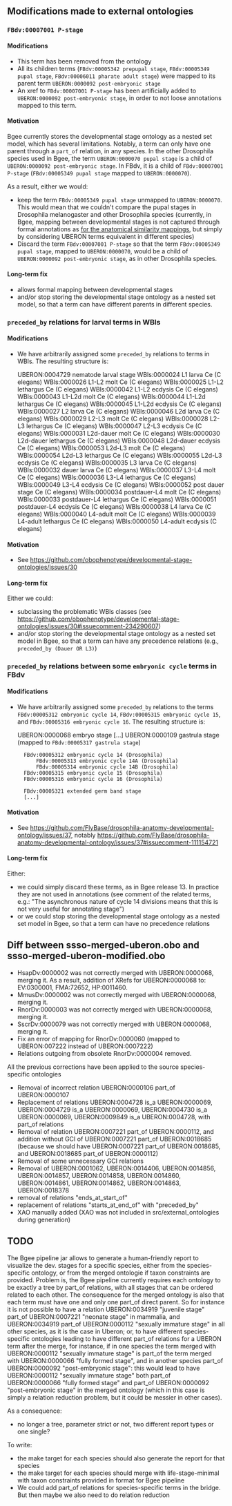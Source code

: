 ## Modifications made to external ontologies

### `FBdv:00007001 P-stage`

#### Modifications

* This term has been removed from the ontology
* All its children terms (`FBdv:00005342 prepupal stage`, `FBdv:00005349 pupal stage`, `FBdv:00006011 pharate adult stage`) were mapped to its parent term `UBERON:0000092 post-embryonic stage`
* An xref to `FBdv:00007001 P-stage` has been artificially added to `UBERON:0000092 post-embryonic stage`, in order to not loose annotations mapped to this term.

#### Motivation

Bgee currently stores the developmental stage ontology as a nested set model, which has several limitations. Notably, a term can only have one parent through a `part_of` relation, in any species. In the other Drosophila species used in Bgee, the term `UBERON:0000070 pupal stage` is a child of `UBERON:0000092 post-embryonic stage`. In FBdv, it is a child of `FBdv:00007001 P-stage` (`FBdv:00005349 pupal stage` mapped to `UBERON:0000070`).

As a result, either we would:

* keep the term `FBdv:00005349 pupal stage` unmapped to `UBERON:0000070`. This would mean that we couldn't compare the pupal stages in Drosophila melanogaster and other Drosophila species (currently, in Bgee, mapping between developmental stages is not captured through formal annotations as [for the anatomical similarity mappings](https://github.com/BgeeDB/anatomical-similarity-annotations/), but simply by considering UBERON terms equivalent in different species)
* Discard the term `FBdv:00007001 P-stage` so that the term `FBdv:00005349 pupal stage`, mapped to `UBERON:0000070`, would be a child of `UBERON:0000092 post-embryonic stage`, as in other Drosophila species.

#### Long-term fix

* allows formal mapping between developmental stages
* and/or stop storing the developmental stage ontology as a nested set model, so that a term can have different parents in different species.

### `preceded_by` relations for larval terms in WBls

#### Modifications

* We have arbitrarily assigned some `preceded_by` relations to terms in WBls. The resulting structure is:

    UBERON:0004729 nematode larval stage
        WBls:0000024 L1 larva Ce (C elegans)
        WBls:0000026 L1-L2 molt Ce (C elegans)
            WBls:0000025 L1-L2 lethargus Ce (C elegans)
            WBls:0000042 L1-L2 ecdysis Ce (C elegans)
        WBls:0000043 L1-L2d molt Ce (C elegans)
            WBls:0000044 L1-L2d lethargus Ce (C elegans)
            WBls:0000045 L1-L2d ecdysis Ce (C elegans)
        WBls:0000027 L2 larva Ce (C elegans)
        WBls:0000046 L2d larva Ce (C elegans)
        WBls:0000029 L2-L3 molt Ce (C elegans)
            WBls:0000028 L2-L3 lethargus Ce (C elegans)
            WBls:0000047 L2-L3 ecdysis Ce (C elegans)
        WBls:0000031 L2d-dauer molt Ce (C elegans)
            WBls:0000030 L2d-dauer lethargus Ce (C elegans)
            WBls:0000048 L2d-dauer ecdysis Ce (C elegans)
        WBls:0000053 L2d-L3 molt Ce (C elegans)
            WBls:0000054 L2d-L3 lethargus Ce (C elegans)
            WBls:0000055 L2d-L3 ecdysis Ce (C elegans)
        WBls:0000035 L3 larva Ce (C elegans)
        WBls:0000032 dauer larva Ce (C elegans)
        WBls:0000037 L3-L4 molt Ce (C elegans)
            WBls:0000036 L3-L4 lethargus Ce (C elegans)
            WBls:0000049 L3-L4 ecdysis Ce (C elegans)
        WBls:0000052 post dauer stage Ce (C elegans)
        WBls:0000034 postdauer-L4 molt Ce (C elegans)
            WBls:0000033 postdauer-L4 lethargus Ce (C elegans)
            WBls:0000051 postdauer-L4 ecdysis Ce (C elegans)
        WBls:0000038 L4 larva Ce (C elegans)
        WBls:0000040 L4-adult molt Ce (C elegans)
            WBls:0000039 L4-adult lethargus Ce (C elegans)
            WBls:0000050 L4-adult ecdysis (C elegans)

#### Motivation

* See https://github.com/obophenotype/developmental-stage-ontologies/issues/30

#### Long-term fix

Either we could:

* subclassing the problematic WBls classes (see https://github.com/obophenotype/developmental-stage-ontologies/issues/30#issuecomment-234290607)
* and/or stop storing the developmental stage ontology as a nested set model in Bgee, so that a term can have any precedence relations (e.g., `preceded_by (Dauer OR L3)`)

### `preceded_by` relations between some `embryonic cycle` terms in FBdv

#### Modifications

* We have arbitrarily assigned some `preceded_by` relations to the terms `FBdv:00005312 embryonic cycle 14`, `FBdv:00005315 embryonic cycle 15`, and `FBdv:00005316 embryonic cycle 16`. The resulting structure is:

    UBERON:0000068 embryo stage
        [...]
        UBERON:0000109 gastrula stage (mapped to `FBdv:00005317 gastrula stage`)

        FBdv:00005312 embryonic cycle 14 (Drosophila)
            FBdv:00005313 embryonic cycle 14A (Drosophila)
            FBdv:00005314 embryonic cycle 14B (Drosophila)
        FBdv:00005315 embryonic cycle 15 (Drosophila)
        FBdv:00005316 embryonic cycle 16 (Drosophila)

        FBdv:00005321 extended germ band stage
        [...]

#### Motivation

* See https://github.com/FlyBase/drosophila-anatomy-developmental-ontology/issues/37, notably https://github.com/FlyBase/drosophila-anatomy-developmental-ontology/issues/37#issuecomment-111154721

#### Long-term fix

Either:

* we could simply discard these terms, as in Bgee release 13. In practice they are not used in annotations (see comment of the related terms, e.g.: "The asynchronous nature of cycle 14 divisions means that this is not very useful for annotating stage")
* or we could stop storing the developmental stage ontology as a nested set model in Bgee, so that a term can have no precedence relations


## Diff between ssso-merged-uberon.obo and ssso-merged-uberon-modified.obo

* HsapDv:0000002 was not correctly merged with UBERON:0000068, merging it. As a result, addition of XRefs for UBERON:0000068 to: EV:0300001, FMA:72652, HP:0011460.
* MmusDv:0000002 was not correctly merged with UBERON:0000068, merging it.
* RnorDv:0000003 was not correctly merged with UBERON:0000068, merging it.
* SscrDv:0000079 was not correctly merged with UBERON:0000068, merging it.
* Fix an error of mapping for RnorDv:0000060 (mapped to UBERON:007222 instead of UBERON:0007222)
* Relations outgoing from obsolete RnorDv:0000004 removed.

All the previous corrections have been applied to the source species-specific ontologies

* Removal of incorrect relation UBERON:0000106 part_of UBERON:0000107
* Replacement of relations UBERON:0004728 is_a UBERON:0000069, UBERON:0004729 is_a UBERON:0000069, UBERON:0004730 is_a UBERON:0000069, UBERON:0009849 is_a UBERON:0004728, with part_of relations
* Removal of relation UBERON:0007221 part_of UBERON:0000112, and addition without GCI of UBERON:0007221 part_of UBERON:0018685 (because we should have UBERON:0007221 part_of UBERON:0018685, and UBERON:0018685 part_of UBERON:0000112)
* Removal of some unnecessary GCI relations
* Removal of UBERON:0001062, UBERON:0014406, UBERON:0014856, UBERON:0014857, UBERON:0014858, UBERON:0014860, UBERON:0014861, UBERON:0014862, UBERON:0014863, UBERON:0018378
* removal of relations "ends_at_start_of"
* replacement of relations "starts_at_end_of" with "preceded_by"
* XAO manually added (XAO was not included in src/external_ontologies during generation)

## TODO

The Bgee pipeline jar allows to generate a human-friendly report to visualize the dev. stages for a specific species, either from the species-specific ontology, or from the merged ontologie if taxon constraints are provided. Problem is, the Bgee pipeline currently requires each ontology to be exactly a tree by part_of relations, with all stages that can be ordered related to each other. The consequence for the merged ontology is also that each term must have one and only one part_of direct parent. So for instance it is not possible to have a relation UBERON:0034919 "juvenile stage" part_of UBERON:0007221 "neonate stage" in mammalia, and UBERON:0034919 part_of UBERON:0000112 "sexually immature stage" in all other species, as it is the case in Uberon; or, to have different species-specific ontologies leading to have different part_of relations for a UBERON term after the merge, for instance, if in one species the term merged with UBERON:0000112 "sexually immature stage" is part_of the term merged with UBERON:0000066 "fully formed stage", and in another species part_of UBERON:0000092 "post-embryonic stage": this would lead to have UBERON:0000112 "sexually immature stage" both part_of UBERON:0000066 "fully formed stage" and part_of UBERON:0000092 "post-embryonic stage" in the merged ontology (which in this case is simply a relation reduction problem, but it could be messier in other cases).

As a consequence:
* no longer a tree, parameter strict or not, two different report types or one single?

To write:
* the make target for each species should also generate the report for that species
* the make target for each species should merge with life-stage-minimal with taxon constraints provided in format for Bgee pipeline
* We could add part_of relations for species-specific terms in the bridge. But then maybe we also need to do relation reduction
